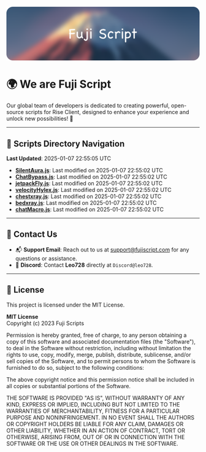 ![Banner](.github/b.webp)

# 🌍 **We are Fuji Script**

Our global team of developers is dedicated to creating powerful, open-source scripts for Rise Client, designed to enhance your experience and unlock new possibilities! 🌟

---
<!-- SCRIPTS_NAVIGATION_START -->
## 📂 **Scripts Directory Navigation**

**Last Updated**: 2025-01-07 22:55:05 UTC

- **[SilentAura.js](scripts/SilentAura.js)**: Last modified on 2025-01-07 22:55:02 UTC
- **[ChatBypass.js](scripts/ChatBypass.js)**: Last modified on 2025-01-07 22:55:02 UTC
- **[jetpackFly.js](scripts/jetpackFly.js)**: Last modified on 2025-01-07 22:55:02 UTC
- **[velocityHylex.js](scripts/velocityHylex.js)**: Last modified on 2025-01-07 22:55:02 UTC
- **[chestxray.js](scripts/chestxray.js)**: Last modified on 2025-01-07 22:55:02 UTC
- **[bedxray.js](scripts/bedxray.js)**: Last modified on 2025-01-07 22:55:02 UTC
- **[chatMacro.js](scripts/chatMacro.js)**: Last modified on 2025-01-07 22:55:02 UTC

<!-- SCRIPTS_NAVIGATION_END -->

---

## 💬 **Contact Us**  
- 📬 **Support Email**: Reach out to us at [support@fujiscript.com](mailto:support@fujiscript.com) for any questions or assistance.  
- 💬 **Discord**: Contact **Leo728** directly at `Discord@leo728`.

---

## 📜 **License**

This project is licensed under the MIT License.  

**MIT License**  
Copyright (c) 2023 Fuji Scripts  

Permission is hereby granted, free of charge, to any person obtaining a copy of this software and associated documentation files (the "Software"), to deal in the Software without restriction, including without limitation the rights to use, copy, modify, merge, publish, distribute, sublicense, and/or sell copies of the Software, and to permit persons to whom the Software is furnished to do so, subject to the following conditions:  

The above copyright notice and this permission notice shall be included in all copies or substantial portions of the Software.  

THE SOFTWARE IS PROVIDED "AS IS", WITHOUT WARRANTY OF ANY KIND, EXPRESS OR IMPLIED, INCLUDING BUT NOT LIMITED TO THE WARRANTIES OF MERCHANTABILITY, FITNESS FOR A PARTICULAR PURPOSE AND NONINFRINGEMENT. IN NO EVENT SHALL THE AUTHORS OR COPYRIGHT HOLDERS BE LIABLE FOR ANY CLAIM, DAMAGES OR OTHER LIABILITY, WHETHER IN AN ACTION OF CONTRACT, TORT OR OTHERWISE, ARISING FROM, OUT OF OR IN CONNECTION WITH THE SOFTWARE OR THE USE OR OTHER DEALINGS IN THE SOFTWARE.  

